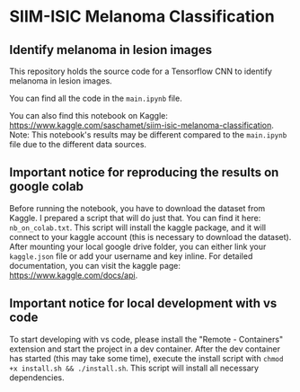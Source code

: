 # SIIM-ISIC Melanoma Classification
## Identify melanoma in lesion images

This repository holds the source code for a Tensorflow CNN to identify melanoma in lesion images.

You can find all the code in the `main.ipynb` file.

You can also find this notebook on Kaggle: https://www.kaggle.com/saschamet/siim-isic-melanoma-classification.
Note: This notebook's results may be different compared to the `main.ipynb` file due to the different data sources.


## Important notice for reproducing the results on google colab
Before running the notebook, you have to download the dataset from Kaggle. I prepared a script that will do just that. You can find it here: `nb_on_colab.txt`. This script will install the kaggle package, and it will connect to your kaggle account (this is necessary to download the dataset). After mounting your local google drive folder, you can either link your `kaggle.json` file or add your username and key inline. For detailed documentation, you can visit the kaggle page: https://www.kaggle.com/docs/api.


## Important notice for local development with vs code
To start developing with vs code, please install the "Remote - Containers" extension and start the project in a dev container. After the dev container has started (this may take some time), execute the install script with `chmod +x install.sh && ./install.sh`. This script will install all necessary dependencies.